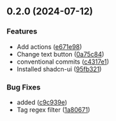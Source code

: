 

## 0.2.0 (2024-07-12)


### Features

* Add actions ([e671e98](https://github.com/kub3dev/landing-page/commit/e671e98d387efdb0981d51d452ee9ed2f6fe2ecf))
* Change text button ([0a75c84](https://github.com/kub3dev/landing-page/commit/0a75c841e91e916c0707bc4ead670048d88bf50a))
* conventional commits ([c4317e1](https://github.com/kub3dev/landing-page/commit/c4317e10223270a72c411b31401d540426a36686))
* Installed shadcn-ui ([95fb321](https://github.com/kub3dev/landing-page/commit/95fb321f75197ed107df26146d369dca2304b154))


### Bug Fixes

* added ([c9c939e](https://github.com/kub3dev/landing-page/commit/c9c939e80e32ed85467505feeb47e827c61aebac))
* Tag regex filter ([1a80671](https://github.com/kub3dev/landing-page/commit/1a806712ba66760cf73be1929dd4757d75170b9d))
